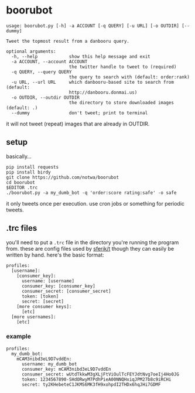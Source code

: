 # boorubot

```
usage: boorubot.py [-h] -a ACCOUNT [-q QUERY] [-u URL] [-o OUTDIR] [--dummy]

Tweet the topmost result from a danbooru query.

optional arguments:
  -h, --help            show this help message and exit
  -a ACCOUNT, --account ACCOUNT
                        the twitter handle to tweet to (required)
  -q QUERY, --query QUERY
                        the query to search with (default: order:rank)
  -u URL, --url URL     which danbooru-based site to search from (default:
                        http://danbooru.donmai.us)
  -o OUTDIR, --outdir OUTDIR
                        the directory to store downloaded images (default: .)
  --dummy               don't tweet; print to terminal
```

it will not tweet (repeat) images that are already in OUTDIR.

## setup

basically…
```
pip install requests
pip install birdy
git clone https://github.com/notwa/boorubot
cd boorubot
$EDITOR .trc
./boorubot.py -a my_dumb_bot -q 'order:score rating:safe' -o safe
```

it only tweets once per execution. use cron jobs or something for periodic tweets.

## .trc files

you'll need to put a `.trc` file in the directory you're running the program from.
these are config files used by [sferik/t](https://github.com/sferik/t/)
though they can easily be written by hand. here's the basic format:

```
profiles:
  [username]:
    [consumer_key]:
      username: [username]
      consumer_key: [consumer_key]
      consumer_secret: [consumer_secret]
      token: [token]
      secret: [secret]
    [more consumer keys]:
      [etc]
  [more usernames]:
    [etc]
```

### example

```
profiles:
  my_dumb_bot:
    mCAM3nibd3eL9D7vddEn:
      username: my_dumb_bot
      consumer_key: mCAM3nibd3eL9D7vddEn
      consumer_secret: wUtdTkkwM3gXLjFtViOulTcFEYJdtNvg7oeIj4Ho0JG
      token: 1234567890-SHdORwyM7PdhPieA00NNQHxiqJPM27b8c9iRCHi
      secret: ty2KHebeteC1JKMS6MK3fH9xohpdI2THDx6hqJHi7GDMF
```
